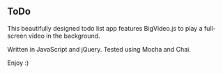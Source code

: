 ## ToDo
This beautifully designed todo list app features BigVideo.js to play a full-screen video in the background.

Written in JavaScript and jQuery.
Tested using Mocha and Chai.

Enjoy :)